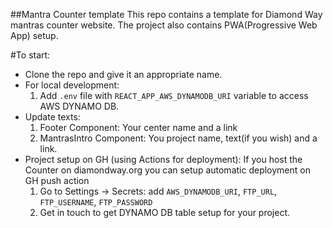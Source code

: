 ##Mantra Counter template
This repo contains a template for Diamond Way mantras counter website.
The project also contains PWA(Progressive Web App) setup.

#To start:

- Clone the repo and give it an appropriate name.
- For local development:
  1. Add `.env` file with `REACT_APP_AWS_DYNAMODB_URI` variable to access AWS DYNAMO DB.
- Update texts:
  1. Footer Component: Your center name and a link
  2. MantrasIntro Component: You project name, text(if you wish) and a link.
- Project setup on GH (using Actions for deployment):
  If you host the Counter on diamondway.org you can setup automatic deployment on GH push action
  1. Go to Settings -> Secrets: add `AWS_DYNAMODB_URI`, `FTP_URL`, `FTP_USERNAME`, `FTP_PASSWORD`
  2. Get in touch to get DYNAMO DB table setup for your project.
